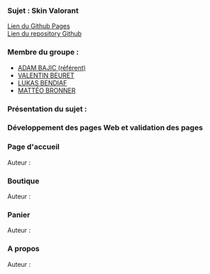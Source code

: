 ### Sujet : Skin Valorant                   
[Lien du Github Pages](https://val-b04.github.io/Site_Free/)     
[Lien du repository Github](https://github.com/VAL-b04/Site_Skin_Valorant)  

### Membre du groupe :
- [ADAM BAJIC (référent)](mailto:adam.bajic@edu.univ-fcomte.fr)
- [VALENTIN BEURET](mailto:valentin.beuret@edu.univ-fcomte.fr)
- [LUKAS BENDIAF](mailto:lukas.bendiaf@edu.umlp.fr)
- [MATTÉO BRONNER](mailto:matteo.bronner@edu.univ-fcomte.fr)

### Présentation du sujet :  


### Développement des pages Web et validation des pages

### Page d'accueil 

Auteur : 

### Boutique

Auteur : 

### Panier

Auteur : 

### A propos

Auteur : 

